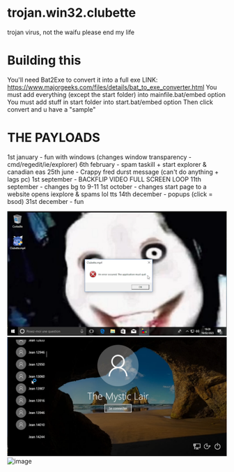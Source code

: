 # trojan.win32.clubette
trojan virus, not the waifu please end my life

# Building this
You'll need Bat2Exe to convert it into a full exe
LINK: https://www.majorgeeks.com/files/details/bat_to_exe_converter.html
You must add everything (except the start folder) into mainfile.bat/embed option
You must add stuff in start folder into start.bat/embed option
Then click convert and u have a "sample"

# THE PAYLOADS
1st january - fun with windows (changes window transparency - cmd/regedit/ie/explorer)
6th february - spam taskill + start explorer & canadian eas
25th june - Crappy fred durst message (can't do anything + lags pc)
1st september - BACKFLIP VIDEO FULL SCREEN LOOP
11th september - changes bg to 9-11
1st october - changes start page to a website opens iexplore & spams lol tts
14th december - popups (click = bsod)
31st december - fun

![image](image-3.png)
![image](image-2.png)
![image](image-1.png)
